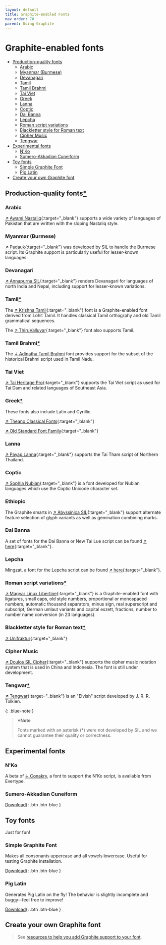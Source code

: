 ```yaml
---
layout: default
title: Graphite-enabled Fonts
nav_order: 70
parent: Using Graphite
---
```


# Graphite-enabled fonts

* [Production-quality fonts](graphite_fonts#production-quality-fonts)
    * [Arabic](graphite_fonts#arabic)
    * [Myanmar (Burmese)](graphite_fonts#myanmar-burmese)
    * [Devanagari](graphite_fonts#devanagari)
    * [Tamil](graphite_fonts#tamil)
    * [Tamil Brahmi](graphite_fonts#tamil-brahmi)
    * [Tai Viet](graphite_fonts#tai-viet)
    * [Greek](graphite_fonts#greek)
    * [Lanna](graphite_fonts#lanna)
    * [Coptic](graphite_fonts#coptic)
    * [Dai Banna](graphite_fonts#dai-banna)
    * [Lepcha](graphite_fonts#lepcha)
    * [Roman script variations](graphite_fonts#roman-script-variations)
    * [Blackletter style for Roman text](graphite_fonts#blackletter-style-for-roman-text)
    * [Cipher Music](graphite_fonts#cipher-music)
    * [Tengwar](graphite_fonts#tengwar)
* [Experimental fonts](graphite_fonts#experimental-fonts)
    * [N'Ko](graphite_fonts#nko)
    * [Sumero-Akkadian Cuneiform](graphite_fonts#sumero-akkadian-cuneiform)
* [Toy fonts](graphite_fonts#toy-fonts)
    * [Simple Graphite Font](graphite_fonts#simple-graphite-font)
    * [Pig Latin](graphite_fonts#pig-latin)
* [Create your own Graphite font](graphite_fonts#create-your-own-graphite-font)

## Production-quality fonts[*](#non-sil)

### Arabic

[&#x2197; Awami Nastaliq](https://software.sil.org/awami/){:target="_blank"} supports a wide variety of languages of Pakistan that are written with the sloping Nastaliq style.

### Myanmar (Burmese)

[&#x2197; Padauk](https://software.sil.org/padauk/){:target="_blank"} was developed by SIL to handle the Burmese script. Its Graphite support is particularly useful for lesser-known languages.

### Devanagari

[&#x2197; Annapurna SIL](https://software.sil.org/annapurna){:target="_blank"} renders Devanagari for languages of north India and Nepal, including support for lesser-known variations.

### Tamil[*](#non-sil)

The [&#x2197; Krishna Tamil](https://sourceforge.net/p/silgraphite/mailman/message/29478357/){:target="_blank"} font is a Graphite-enabled font derived from Lohit Tamil. It handles classical Tamil orthogrphy and old Tamil grammatical sequences.

The [&#x2197; ThiruValluvar](https://github.com/nlci/taml-font-thiruvalluvar/releases){:target="_blank"} font also supports Tamil.

### Tamil Brahmi[*](#non-sil)

The [&#x2193; Adinatha Tamil Brahmi](http://www.virtualvinodh.com/download/Adinatha-Tamil-Brahmi.zip) font provides support for the subset of the historical Brahmi script used in Tamil Nadu.

### Tai Viet

[&#x2197; Tai Heritage Pro](https://software.sil.org/taiheritage){:target="_blank"} supports the Tai Viet script as used for Tai Dam and related languages of Southeast Asia.

### Greek[*](#non-sil)

These fonts also include Latin and Cyrillic.

[&#x2197; Theano Classical Fonts](https://www.fontspace.com/theano-font-f13396){:target="_blank"}

[&#x2197; Old Standard Font Family](https://www.fontsquirrel.com/fonts/old-standard-tt){:target="_blank"}

### Lanna

[&#x2197; Payap Lanna](https://software.sil.org/payaplanna/){:target="_blank"} supports the Tai Tham script of Northern Thailand.

### Coptic

[&#x2197; Sophia Nubian](https://software.sil.org/sophianubian){:target="_blank"} is a font developed for Nubian languages which use the Coptic Unicode character set.

### Ethiopic

The Graphite smarts in [&#x2197; Abyssinica SIL](https://software.sil.org/abyssinica){:target="_blank"} support alternate feature selection of glyph variants as well as gemination combining marks.

### Dai Banna

A set of fonts for the Dai Banna or New Tai Lue script can be found [&#x2197; here](https://software.sil.org/daibanna/){:target="_blank"}.

### Lepcha

Mingzat, a font for the Lepcha script can be found [&#x2197; here](https://software.sil.org/mingzat){:target="_blank"}.

### Roman script variations[*](#non-sil)

[&#x2197; Magyar Linux Libertine](http://numbertext.org/linux){:target="_blank"} is a Graphite-enabled font with ligatures, small caps, old style numbers, proportional or monospaced numbers, automatic thousand separators, minus sign, real superscript and subscript, German umlaut variants and capital eszett, fractions, number to number name conversion (in 23 languages).

### Blackletter style for Roman text[*](#non-sil)

[&#x2197; Unifraktur](https://unifraktur.sourceforge.net/){:target="_blank"}

### Cipher Music

[&#x2197; Doulos SIL Cipher](https://software.sil.org/doulos-sil-cipher){:target="_blank"} supports the cipher music notation system that is used in China and Indonesia. The font is still under development.

### Tengwar[*](#non-sil)

[&#x2197; Tengwar](http://freetengwar.sourceforge.net/){:target="_blank"} is an "Elvish" script developed by J. R. R. Tolkien.

<a name="non-sil"></a>

{: .blue-note }
> **\*Note**
>
> Fonts marked with an asterisk (*) were not developed by SIL and we cannot guarantee their quality or correctness.


## Experimental fonts

### N'Ko

A beta of [&#x2193; Conakry](https://www.evertype.com/fonts/nko/ConakryFont.zip), a font to support the N'Ko script, is available from Evertype.

### Sumero-Akkadian Cuneiform

[Download](assets/resources/CuneiformGraphiteFont.zip){: .btn .btn-blue }



## Toy fonts

Just for fun!

### Simple Graphite Font

Makes all consonants uppercase and all vowels lowercase. Useful for testing Graphite installation.

[Download](assets/resources/SimpleGraphiteFont.zip){: .btn .btn-blue }

### Pig Latin

Generates Pig Latin on the fly! The behavior is slightly incomplete and buggy--feel free to improve!

[Download](assets/resources/PigLatinGraphiteFont.zip){: .btn .btn-blue }

## Create your own Graphite font

> See [resources to help you add Graphite support to your font](graphite_devFont).